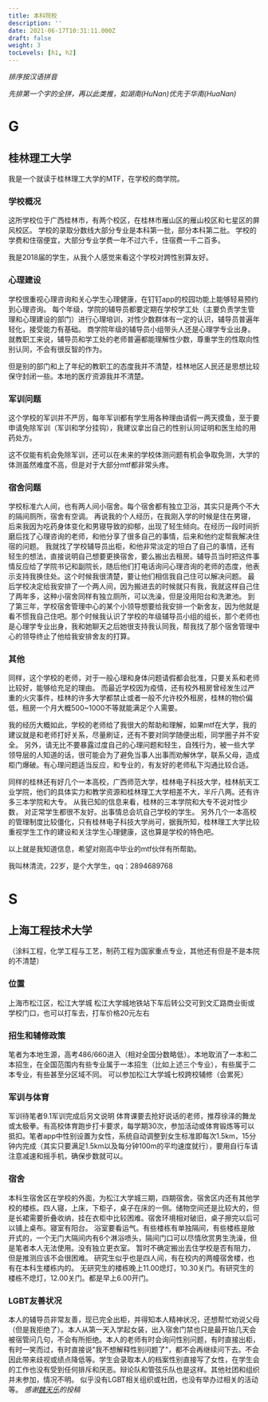 ```yaml
---
title: 本科院校
description: ''
date: 2021-06-17T10:31:11.000Z
draft: false
weight: 3
tocLevels: [h1, h2]
---
```


_排序按汉语拼音_

_先排第一个字的全拼，再以此类推，如湖南(HuNan)优先于华南(HuaNan)_

# G

## 桂林理工大学

我是一个就读于桂林理工大学的MTF，在学校的商学院。

### 学校概况

这所学校位于广西桂林市，有两个校区，在桂林市雁山区的雁山校区和七星区的屏风校区。
学校的录取分数线大部分专业是本科第一批，部分本科第二批。
学校的学费和住宿便宜，大部分专业学费一年不过六千，住宿费一千二百多。

我是2018届的学生，从我个人感觉来看这个学校对跨性别算友好。

### 心理建设

学校很重视心理咨询和关心学生心理健康，在钉钉app的校园功能上能够轻易预约到心理咨询。
每个年级，学院的辅导员都要定期在学校学工处（主要负责学生管理和心理建设的部门）进行心理培训，对性少数群体有一定的认识，辅导员普遍年轻化，接受能力有基础。
商学院年级的辅导员小组带头人还是心理学专业出身。
就教职工来说，辅导员和学工处的老师普遍都能理解性少数，尊重学生的性取向性别认同，不会有很反智的作为。

但是别的部门和上了年纪的教职工的态度我并不清楚，桂林地区人民还是思想比较保守封闭一些。本地的医疗资源我并不清楚。

### 军训问题

这个学校的军训并不严厉，每年军训都有学生用各种理由请假一两天摸鱼，至于要申请免除军训（军训和学分挂钩），我建议拿出自己的性别认同证明和医生给的用药处方。

这不仅能有机会免除军训，还可以在未来的学校体测问题有机会争取免测，大学的体测虽然难度不高，但是对于大部分mtf都非常头疼。

### 宿舍问题

学校标准六人间，也有两人间小宿舍。每个宿舍都有独立卫浴，其实只是两个不大的隔间厕所，宿舍有空调。
再说我的个人经历，在我刚入学的时候是住在男寝，后来我因为吃药身体变化和男寝导致的抑郁，出现了轻生倾向。在经历一段时间折磨后找了心理咨询的老师，和他分享了很多自己的事情，后来和他约定帮我解决住宿的问题。
我就找了学校辅导员出柜，和他非常淡定的坦白了自己的事情，还有轻生的想法，直接说明自己想要更换宿舍，要么搬出去租房。辅导员当时把这件事情反应给了学院书记和副院长，随后他们打电话询问心理咨询的老师的态度，他表示支持我换住处。这个时候我很清楚，要让他们相信我自己住可以解决问题。
最后学校决定给我安排了一个两人间，因为搬进去的时候就只有我，我就这样自己住了两年多，这种小宿舍同样有独立厕所，可以洗澡，但是没用阳台和洗漱池。
到了第三年，学校宿舍管理中心的某个小领导想要给我安排一个新舍友，因为他就是看不惯我自己住吧。那个时候我认识了学校的年级辅导员小组的组长，那个老师也是心理学专业出身，我和她聊天之后她很支持我认同我，帮我找了那个宿舍管理中心的领导终止了他给我安排舍友的打算。

### 其他

同样，这个学校的老师，对于一般心理和身体问题请假都会批准，只要关系和老师比较好，能够给充足的理由。
而最近学校因为疫情，还有校外租房曾经发生过严重的火灾事件，桂林的许多大学都禁止或者一般不允许校外租房，桂林的物价偏低，租房一个月大概500~1000不等就能满足个人需要。 

我的经历大概如此，学校的老师给了我很大的帮助和理解，如果mtf在大学，我的建议就是和老师打好关系，尽量刷证，还有不要对同学随便出柜，同学圈子并不安全。
另外，请无比不要暴露过度自己的心理问题和轻生，自残行为，被一些大学领导层的人知道的话，很可能会为了避免当事人出事而劝解休学，联系父母，造成柜门爆破。有心理问题适当反应，和专业的，有友好的老师私下沟通比较合适。

同样的桂林还有好几个一本高校，广西师范大学，桂林电子科技大学，桂林航天工业学院，他们的具体实力和教学资源和桂林理工大学相差不大，半斤八两。还有许多三本学院和大专。
从我已知的信息来看，桂林的三本学院和大专不说对性少数， 对正常学生都很不友好。出事情总会坑自己学校的学生。
另外几个一本高校的管理制度比较僵化，只有桂林电子科技大学尚可，据我所知，桂林理工大学比较重视学生工作的建设和关注学生心理健康，这也算是学校的特色吧。

以上就是我知道信息，希望对刚高中毕业的mtf伙伴有所帮助。

我叫林清流，22岁，是个大学生，qq：2894689768

# S

## 上海工程技术大学

（涂料工程，化学工程与工艺，制药工程为国家重点专业，其他还有但是不是本院的不清楚）

### 位置

上海市松江区，松江大学城
松江大学城地铁站下车后转公交可到文汇路商业街或学校门口，也可以打车去，打车价格20元左右

### 招生和辅修政策

笔者为本地生源，高考486/660进入（相对全国分数略低）。本地取消了一本和二本招生，在全国范围内有些专业属于一本招生（比如上述三个专业），有些属于二本专业，有些甚至分区域不同。
可以参加松江大学城七校跨校辅修（会累死）

### 军训与体育

军训待笔者9.1军训完成后另文说明
体育课要去抢好说话的老师，推荐徐泽的舞龙或太极拳。有高校体育跑步打卡要求，每学期30次，参加活动或体育锻炼等可以抵扣。笔者app中性别设置为女性，系统自动调整到女生标准即每次1.5km，15分钟内完成（其实只要满足1.5km以及每分钟100m的平均速度就行），要用自行车请注意减速和摇手机，确保步数就可以。

### 宿舍

本科生宿舍区在学校的外面，为松江大学城三期，四期宿舍。宿舍区内还有其他学校的楼栋。四人寝，上床，下柜子，桌子在床的一侧。储物空间还是比较大的，但是长裙需要折叠收纳，挂在衣柜中比较困难。宿舍环境相对破旧，桌子擦完以后可以铺上桌布。寝室有阳台。
浴室要看运气。有些楼栋有单独隔间，有些楼栋是敞开式的，一个无门大隔间内有6个淋浴喷头，隔间门口可以尽情欣赏男生洗澡，但是笔者本人无法使用。没有独立更衣室。
暂时不确定搬出去住学校是否有阻力，但是推测应该不会很困难。
研究生似乎也是四人间，有在校内的两幢宿舍楼，也有在本科生楼栋内的。
无研究生的楼栋晚上11.00熄灯，10.30关门。有研究生的楼栋不熄灯，12.00关门。都是早上6.00开门。

### LGBT友善状况

本人的辅导员非常友善，现已完全出柜，并得知本人精神状况，还想帮忙劝说父母（但是我拒绝了）。本人从第一天入学起女装，出入宿舍门禁也只是最开始几天会被宿管问几句，不会有所拒绝。本人的老师有时会询问性别问题，有时直接出柜，有时一笑而过，有时直接说"我不想解释性别问题了"，都不会再继续问下去。不会因此带来歧视或绩点降低等。学生会录取本人的档案性别直接写了女性，在学生会的工作也没有受到任何排斥和厌恶。辩论队和管弦乐队也是这样。其他社团和组织并未参加，情况不明。
似乎没有LGBT相关组织或社团，也没有举办过相关的活动等。
_感谢<u>魏天乐</u>的投稿_

